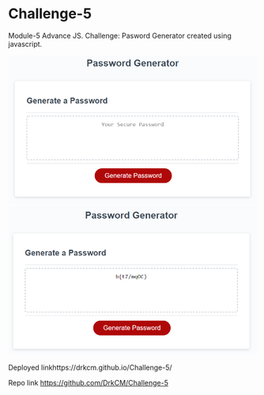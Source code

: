 # Challenge-5
Module-5 Advance JS.  Challenge: Pasword Generator created using javascript.

![Alt text](<Demo 01.png>)  ![Alt text](<Demo 02.png>)

Deployed linkhttps://drkcm.github.io/Challenge-5/

Repo link https://github.com/DrkCM/Challenge-5
